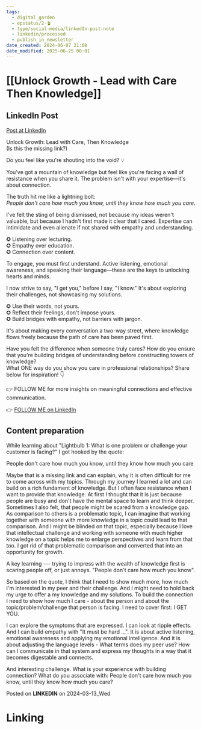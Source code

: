 ```yaml
---
tags:
  - digital_garden
  - epstatus/2-🪴
  - type/social-media/linkedIn-post-note
  - linkedin/processed
  - publish_in_newsletter
date_created: 2024-06-07 21:08
date_modified: 2025-06-25 00:01
---
```

# [[Unlock Growth - Lead with Care Then Knowledge]]

## LinkedIn Post

[Post at LinkedIn](https://www.linkedin.com/posts/sebastiankamilli_unlock-growth-lead-with-care-then-knowledge-activity-7173588682157846528-8NHZ?utm_source=share&utm_medium=member_desktop)

Unlock Growth: Lead with Care, Then Knowledge  
(Is this the missing link?)  
  
Do you feel like you're shouting into the void? 💡  
  
You've got a mountain of knowledge but feel like you're facing a wall of resistance when you share it. The problem isn't with your expertise—it's about connection.  
  
The truth hit me like a lightning bolt:  
*People don't care how much you know, until they know how much you care*.  
  
I've felt the sting of being dismissed, not because my ideas weren't valuable, but because I hadn't first made it clear that I cared. Expertise can intimidate and even alienate if not shared with empathy and understanding.  
  
✪ Listening over lecturing.  
✪ Empathy over education.  
✪ Connection over content.  
  
To engage, you must first understand. Active listening, emotional awareness, and speaking their language—these are the keys to unlocking hearts and minds.  
  
I now strive to say, "I get you," before I say, "I know." It's about exploring their challenges, not showcasing my solutions.  
  
✪ Use their words, not yours.  
✪ Reflect their feelings, don't impose yours.  
✪ Build bridges with empathy, not barriers with jargon.  
  
It's about making every conversation a two-way street, where knowledge flows freely because the path of care has been paved first.  
  
Have you felt the difference when someone truly cares? How do you ensure that you're building bridges of understanding before constructing towers of knowledge?  
What ONE way do you show you care in professional relationships? Share below for inspiration! 👇  
  
👉 FOLLOW ME for more insights on meaningful connections and effective communication.

👉 [FOLLOW ME on LinkedIn](https://www.linkedin.com/comm/mynetwork/discovery-see-all?usecase=PEOPLE_FOLLOWS&followMember=sebastiankamilli)

## Content preparation

While learning about "Lightbulb 1: What is one problem or challenge your customer is facing?" I got hooked by the quote:

People don't care how much you know, until they know how much you care

Maybe that is a missing link and can explain, why it is often difficult for me to come across with my topics. Through my journey I learned a lot and can build on a rich fundament of knowledge. But I often face resistance when I want to provide that knowledge. At first I thought that it is just because people are busy and don't have the mental space to learn and think deeper. Sometimes I also felt, that people might be scared from a knowledge gap. As comparison to others is a problematic topic, I can imagine that working together with someone with more knowledge in a topic could lead to that comparison. And I might be blinded on that topic, especially because I love that intellectual challenge and working with someone with much higher knowledge on a topic helps me to enlarge perspectives and learn from that too. I got rid of that problematic comparison and converted that into an opportunity for growth.

A key learning --- trying to impress with the wealth of knowledge first is scaring people off, or just annoys. "People don't care how much you know". 

So based on the quote, I think that I need to show much more, how much I'm interested in my peer and their challenge. And I might need to hold back my urge to offer a my knowledge and my solutions. To build the connection I need to show how much I care - about the person and about the topic/problem/challenge that person is facing. I need to cover first: I GET YOU. 

I can explore the symptoms that are expressed. I can look at ripple effects. And I can build empathy with "It must be hard ...". It is about active listening, emotional awareness and applying my emotional intelligence. And it is about adjusting the language levels - What terms does my peer use? How can I communicate in that system and express my thoughts in a way that it becomes digestable and connects. 

And interesting challenge. What is your experience with building connection? What do you associate with: People don't care how much you know, until they know how much you care?

Posted on **LINKEDIN** on 2024-03-13_Wed

# Linking
